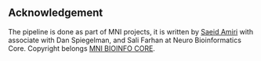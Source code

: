 ## Acknowledgement
The pipeline is done as part of MNI projects, it is written by [Saeid Amiri](https://github.com/saeidamiri1) with associate with Dan Spiegelman, and Sali Farhan at Neuro Bioinformatics Core. Copyright belongs [MNI BIOINFO CORE](https://github.com/neurobioinfo). 
